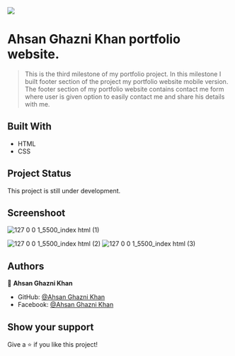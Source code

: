![](https://img.shields.io/badge/Microverse-blueviolet)

# Ahsan Ghazni Khan portfolio website.

>This is the third milestone of my portfolio project. In this milestone I built footer section of the project my portfolio website mobile version. The footer section of my portfolio website contains contact me form where user is given option to easily contact me and share his details with me. 


## Built With

- HTML
- CSS


## Project Status
This project is still under development.

## Screenshoot

![127 0 0 1_5500_index html (1)](https://user-images.githubusercontent.com/22774319/193881336-db5799bd-def5-43ea-9660-fbc2442bfdf4.png)


![127 0 0 1_5500_index html (2)](https://user-images.githubusercontent.com/22774319/193881511-c465cd47-5f25-4016-a8e4-e38562c34225.png)
![127 0 0 1_5500_index html (3)](https://user-images.githubusercontent.com/22774319/193881539-adf79d1c-3535-4e3e-83b1-cc72c726bb4f.png)

## Authors

👤 **Ahsan Ghazni Khan**

- GitHub: [@Ahsan Ghazni Khan](https://github.com/Ahsan12356)
- Facebook: [@Ahsan Ghazni Khan](https://www.facebook.com/me/)


## Show your support

Give a ⭐️ if you like this project!
